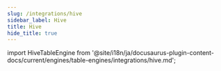 ```yaml
---
slug: /integrations/hive
sidebar_label: Hive
title: Hive
hide_title: true
---
```


import HiveTableEngine from '@site/i18n/ja/docusaurus-plugin-content-docs/current/engines/table-engines/integrations/hive.md';

<HiveTableEngine/>

